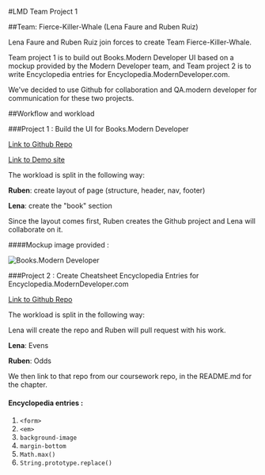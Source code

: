 #LMD Team Project 1

##Team: Fierce-Killer-Whale (Lena Faure and Ruben Ruiz)

Lena Faure and Ruben Ruiz join forces to create Team Fierce-Killer-Whale.

Team project 1 is to build out Books.Modern Developer UI based on a mockup provided by the Modern Developer team, and Team project 2 is to write Encyclopedia entries for Encyclopedia.ModernDeveloper.com.

We've decided to use Github for collaboration and QA.modern developer for communication for these two projects.


##Workflow and workload

###Project 1 : Build the UI for Books.Modern Developer

[Link to Github Repo](https://github.com/carpefukendiem/LMD-TeamProject1)

[Link to Demo site]()

The workload is split in the following way: 

**Ruben**: create layout of page (structure, header, nav, footer)

**Lena**: create the "book" section

Since the layout comes first, Ruben creates the Github project and Lena will collaborate on it.

####Mockup image provided : 

![Books.Modern Developer](https://study.moderndeveloper.com/wp-content/uploads/2016/08/books.MD_.png)



###Project 2 : Create Cheatsheet Encyclopedia Entries for Encyclopedia.ModernDeveloper.com

[Link to Github Repo](https://github.com/lenafaure/LMD-TeamProject2)


The workload is split in the following way: 

Lena will create the repo and Ruben will pull request with his work.

**Lena**: Evens

**Ruben**: Odds

We then link to that repo from our coursework repo, in the README.md for the chapter. 

#### Encyclopedia entries : 

1. `<form>`
2. `<em>`
3. `background-image`
4. `margin-bottom`
5. `Math.max()`
6. `String.prototype.replace()`
